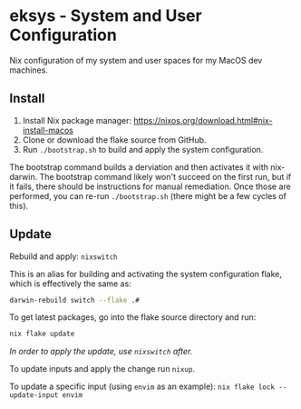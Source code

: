 # eksys - System and User Configuration
Nix configuration of my system and user spaces for my MacOS dev machines.

## Install

1. Install Nix package manager: https://nixos.org/download.html#nix-install-macos
2. Clone or download the flake source from GitHub.
3. Run `./bootstrap.sh` to build and apply the system configuration.

The bootstrap command builds a derviation and then activates it with nix-darwin. The bootstrap command likely won't succeed on the first run, but if it fails, there should be instructions for manual remediation. Once those are performed, you can re-run `./bootstrap.sh` (there might be a few cycles of this).

## Update

Rebuild and apply: `nixswitch`

This is an alias for building and activating the system configuration flake,
which is effectively the same as:
```sh
darwin-rebuild switch --flake .#
```

To get latest packages, go into the flake source directory and run:
```sh
nix flake update
```
_In order to apply the update, use `nixswitch` after._

To update inputs and apply the change run `nixup`.

To update a specific input (using `envim` as an example): `nix flake lock --update-input envim`

